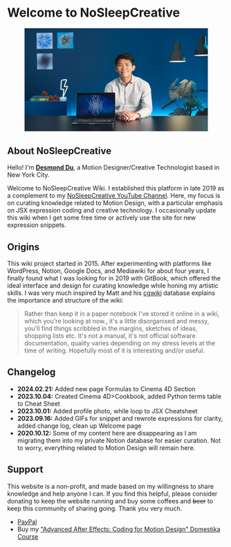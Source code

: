 # Welcome to NoSleepCreative

<figure><img src=".gitbook/assets/ddu_profilePhoto_2022.jpg" alt=""><figcaption></figcaption></figure>

## About NoSleepCreative

Hello! I'm [**Desmond Du**](https://www.duitbetter.com), a Motion Designer/Creative Technologist based in New York City.&#x20;

Welcome to NoSleepCreative Wiki. I established this platform in late 2019 as a complement to my [NoSleepCreative YouTube Channel](https://www.youtube.com/c/NoSleepCreative). Here, my focus is on curating knowledge related to Motion Design, with a particular emphasis on JSX expression coding and creative technology. I occasionally update this wiki when I get some free time or actively use the site for new expression snippets.

## Origins

This wiki project started in 2015. After experimenting with platforms like WordPress, Notion, Google Docs, and Mediawiki for about four years, I finally found what I was looking for in 2019 with GitBook, which offered the ideal interface and design for curating knowledge while honing my artistic skills. I was very much inspired by Matt and his [cgwiki](http://www.tokeru.com/cgwiki/index.php?title=Main\_Page) database explains the importance and structure of the wiki:

> Rather than keep it in a paper notebook I've stored it online in a wiki, which you're looking at now., it's a little disorganised and messy, you'll find things scribbled in the margins, sketches of ideas, shopping lists etc. It's not a manual, it's not official software documentation, quality varies depending on my stress levels at the time of writing. Hopefully most of it is interesting and/or useful.

## Changelog

* **2024.02.21:** Added new page Formulas to Cinema 4D Section
* **2023.10.04:** Created Cinema 4D>Cookbook, added Python terms table to Cheat Sheet
* **2023.10.01:** Added profile photo, while loop to JSX Cheatsheet
* **2023.09.16:** Added GIFs for snippet and rewrote expressions for clarity, added change log, clean up Welcome page
* **2020.10.12:** Some of my content here are disappearing as I am migrating them into my private Notion database for easier curation. Not to worry, everything related to Motion Design will remain here.

## Support

This website is a non-profit, and made based on my willingness to share knowledge and help anyone I can. If you find this helpful, please consider donating to keep the website running and buy some coffees and ~~beer~~ to keep this community of sharing going. Thank you very much.

* [PayPal](https://www.paypal.com/donate/?cmd=\_donations\&business=8ED65L9C5DK3C\&currency\_code=USD\&source=url)
* Buy my ["Advanced After Effects: Coding for Motion Design" Domestika Course](https://www.domestika.org/en/courses/3818-advanced-after-effects-coding-for-motion-design)
